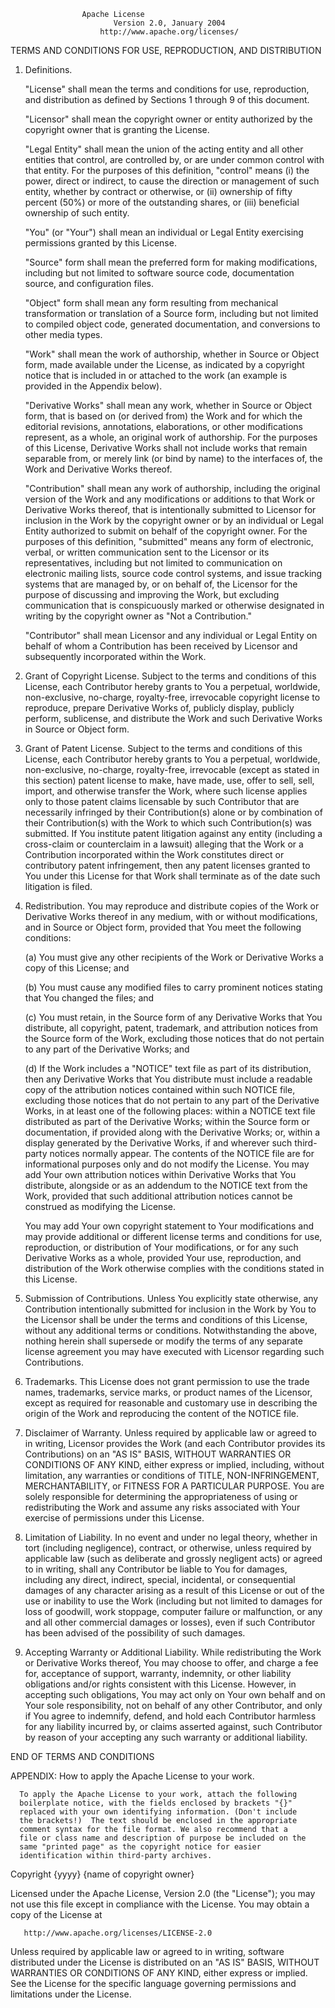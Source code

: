                     Apache License 
                           Version 2.0, January 2004 
                        http://www.apache.org/licenses/ 
 
   TERMS AND CONDITIONS FOR USE, REPRODUCTION, AND DISTRIBUTION 
 
   1. Definitions. 
 
      "License" shall mean the terms and conditions for use, reproduction, 
      and distribution as defined by Sections 1 through 9 of this document. 
 
      "Licensor" shall mean the copyright owner or entity authorized by 
      the copyright owner that is granting the License. 
 
      "Legal Entity" shall mean the union of the acting entity and all 
      other entities that control, are controlled by, or are under common 
      control with that entity. For the purposes of this definition, 
      "control" means (i) the power, direct or indirect, to cause the 
      direction or management of such entity, whether by contract or 
      otherwise, or (ii) ownership of fifty percent (50%) or more of the 
      outstanding shares, or (iii) beneficial ownership of such entity. 
 
      "You" (or "Your") shall mean an individual or Legal Entity 
      exercising permissions granted by this License. 
 
      "Source" form shall mean the preferred form for making modifications, 
      including but not limited to software source code, documentation 
      source, and configuration files. 
 
      "Object" form shall mean any form resulting from mechanical 
      transformation or translation of a Source form, including but 
      not limited to compiled object code, generated documentation, 
      and conversions to other media types. 
 
      "Work" shall mean the work of authorship, whether in Source or 
      Object form, made available under the License, as indicated by a 
      copyright notice that is included in or attached to the work 
      (an example is provided in the Appendix below). 
 
      "Derivative Works" shall mean any work, whether in Source or Object 
      form, that is based on (or derived from) the Work and for which the 
      editorial revisions, annotations, elaborations, or other modifications 
      represent, as a whole, an original work of authorship. For the purposes 
      of this License, Derivative Works shall not include works that remain 
      separable from, or merely link (or bind by name) to the interfaces of, 
      the Work and Derivative Works thereof. 
 
      "Contribution" shall mean any work of authorship, including 
      the original version of the Work and any modifications or additions 
      to that Work or Derivative Works thereof, that is intentionally 
      submitted to Licensor for inclusion in the Work by the copyright owner 
      or by an individual or Legal Entity authorized to submit on behalf of 
      the copyright owner. For the purposes of this definition, "submitted" 
      means any form of electronic, verbal, or written communication sent 
      to the Licensor or its representatives, including but not limited to 
      communication on electronic mailing lists, source code control systems, 
      and issue tracking systems that are managed by, or on behalf of, the 
      Licensor for the purpose of discussing and improving the Work, but 
      excluding communication that is conspicuously marked or otherwise 
      designated in writing by the copyright owner as "Not a Contribution." 
 
      "Contributor" shall mean Licensor and any individual or Legal Entity 
      on behalf of whom a Contribution has been received by Licensor and 
      subsequently incorporated within the Work. 
 
   2. Grant of Copyright License. Subject to the terms and conditions of 
      this License, each Contributor hereby grants to You a perpetual, 
      worldwide, non-exclusive, no-charge, royalty-free, irrevocable 
      copyright license to reproduce, prepare Derivative Works of, 
      publicly display, publicly perform, sublicense, and distribute the 
      Work and such Derivative Works in Source or Object form. 
 
   3. Grant of Patent License. Subject to the terms and conditions of 
      this License, each Contributor hereby grants to You a perpetual, 
      worldwide, non-exclusive, no-charge, royalty-free, irrevocable 
      (except as stated in this section) patent license to make, have made, 
      use, offer to sell, sell, import, and otherwise transfer the Work, 
      where such license applies only to those patent claims licensable 
      by such Contributor that are necessarily infringed by their 
      Contribution(s) alone or by combination of their Contribution(s) 
      with the Work to which such Contribution(s) was submitted. If You 
      institute patent litigation against any entity (including a 
      cross-claim or counterclaim in a lawsuit) alleging that the Work 
      or a Contribution incorporated within the Work constitutes direct 
      or contributory patent infringement, then any patent licenses 
      granted to You under this License for that Work shall terminate 
      as of the date such litigation is filed. 
 
   4. Redistribution. You may reproduce and distribute copies of the 
      Work or Derivative Works thereof in any medium, with or without 
      modifications, and in Source or Object form, provided that You 
      meet the following conditions: 
 
      (a) You must give any other recipients of the Work or 
          Derivative Works a copy of this License; and 
 
      (b) You must cause any modified files to carry prominent notices 
          stating that You changed the files; and 
 
      (c) You must retain, in the Source form of any Derivative Works 
          that You distribute, all copyright, patent, trademark, and 
          attribution notices from the Source form of the Work, 
          excluding those notices that do not pertain to any part of 
          the Derivative Works; and 
 
      (d) If the Work includes a "NOTICE" text file as part of its 
          distribution, then any Derivative Works that You distribute must 
          include a readable copy of the attribution notices contained 
          within such NOTICE file, excluding those notices that do not 
          pertain to any part of the Derivative Works, in at least one 
          of the following places: within a NOTICE text file distributed 
          as part of the Derivative Works; within the Source form or 
          documentation, if provided along with the Derivative Works; or, 
          within a display generated by the Derivative Works, if and 
          wherever such third-party notices normally appear. The contents 
          of the NOTICE file are for informational purposes only and 
          do not modify the License. You may add Your own attribution 
          notices within Derivative Works that You distribute, alongside 
          or as an addendum to the NOTICE text from the Work, provided 
          that such additional attribution notices cannot be construed 
          as modifying the License. 
 
      You may add Your own copyright statement to Your modifications and 
      may provide additional or different license terms and conditions 
      for use, reproduction, or distribution of Your modifications, or 
      for any such Derivative Works as a whole, provided Your use, 
      reproduction, and distribution of the Work otherwise complies with 
      the conditions stated in this License. 
 
   5. Submission of Contributions. Unless You explicitly state otherwise, 
      any Contribution intentionally submitted for inclusion in the Work 
      by You to the Licensor shall be under the terms and conditions of 
      this License, without any additional terms or conditions. 
      Notwithstanding the above, nothing herein shall supersede or modify 
      the terms of any separate license agreement you may have executed 
      with Licensor regarding such Contributions. 
 
   6. Trademarks. This License does not grant permission to use the trade 
      names, trademarks, service marks, or product names of the Licensor, 
      except as required for reasonable and customary use in describing the 
      origin of the Work and reproducing the content of the NOTICE file. 
 
   7. Disclaimer of Warranty. Unless required by applicable law or 
      agreed to in writing, Licensor provides the Work (and each 
      Contributor provides its Contributions) on an "AS IS" BASIS, 
      WITHOUT WARRANTIES OR CONDITIONS OF ANY KIND, either express or 
      implied, including, without limitation, any warranties or conditions 
      of TITLE, NON-INFRINGEMENT, MERCHANTABILITY, or FITNESS FOR A 
      PARTICULAR PURPOSE. You are solely responsible for determining the 
      appropriateness of using or redistributing the Work and assume any 
      risks associated with Your exercise of permissions under this License. 
 
   8. Limitation of Liability. In no event and under no legal theory, 
      whether in tort (including negligence), contract, or otherwise, 
      unless required by applicable law (such as deliberate and grossly 
      negligent acts) or agreed to in writing, shall any Contributor be 
      liable to You for damages, including any direct, indirect, special, 
      incidental, or consequential damages of any character arising as a 
      result of this License or out of the use or inability to use the 
      Work (including but not limited to damages for loss of goodwill, 
      work stoppage, computer failure or malfunction, or any and all 
      other commercial damages or losses), even if such Contributor 
      has been advised of the possibility of such damages. 
 
   9. Accepting Warranty or Additional Liability. While redistributing 
      the Work or Derivative Works thereof, You may choose to offer, 
      and charge a fee for, acceptance of support, warranty, indemnity, 
      or other liability obligations and/or rights consistent with this 
      License. However, in accepting such obligations, You may act only 
      on Your own behalf and on Your sole responsibility, not on behalf 
      of any other Contributor, and only if You agree to indemnify, 
      defend, and hold each Contributor harmless for any liability 
      incurred by, or claims asserted against, such Contributor by reason 
      of your accepting any such warranty or additional liability. 
 
   END OF TERMS AND CONDITIONS 
 
   APPENDIX: How to apply the Apache License to your work. 
 
      To apply the Apache License to your work, attach the following 
      boilerplate notice, with the fields enclosed by brackets "{}" 
      replaced with your own identifying information. (Don't include 
      the brackets!)  The text should be enclosed in the appropriate 
      comment syntax for the file format. We also recommend that a 
      file or class name and description of purpose be included on the 
      same "printed page" as the copyright notice for easier 
      identification within third-party archives. 
 
   Copyright {yyyy} {name of copyright owner} 
 
   Licensed under the Apache License, Version 2.0 (the "License"); 
   you may not use this file except in compliance with the License. 
   You may obtain a copy of the License at 
 
       http://www.apache.org/licenses/LICENSE-2.0 
 
   Unless required by applicable law or agreed to in writing, software 
   distributed under the License is distributed on an "AS IS" BASIS, 
   WITHOUT WARRANTIES OR CONDITIONS OF ANY KIND, either express or implied. 
   See the License for the specific language governing permissions and 
   limitations under the License.